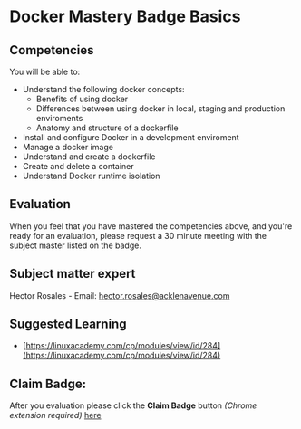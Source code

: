 # Docker Mastery Badge Basics

## Competencies
You will be able to:
 - Understand the following docker concepts:
    - Benefits of using docker
    - Differences between using docker in local, staging and production enviroments
    - Anatomy and structure of a dockerfile
 - Install and configure Docker in a development enviroment
 - Manage a docker image
 - Understand and create a dockerfile
 - Create and delete a container
 - Understand Docker runtime isolation

## Evaluation
When you feel that you have mastered the competencies above, and you're ready for an evaluation, please request a 30 minute meeting with the subject master listed on the badge.

## Subject matter expert
Hector Rosales - Email: hector.rosales@acklenavenue.com

## Suggested Learning
- [https://linuxacademy.com/cp/modules/view/id/284](https://linuxacademy.com/cp/modules/view/id/284)

## Claim Badge:
After you evaluation please click the **Claim Badge** button *(Chrome extension required)* [here](https://acklenavenue.badgr.com/public/badges/0sHNb_A0Tq2doLqo011otQ)
